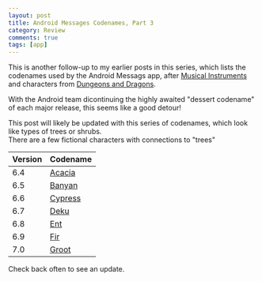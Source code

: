 ```yaml
---
layout: post
title: Android Messages Codenames, Part 3
category: Review
comments: true
tags: [app]
---
```


This is another follow-up to my earlier posts in this series, which lists the codenames used by the Android Messags app, after [Musical Instruments](https://midhunhk.github.io/review/2018/09/06/android-messages-codenames/) and characters from [Dungeons and Dragons](https://midhunhk.github.io/review/2018/10/26/android-messages-mark-2/). 

With the Android team dicontinuing the highly awaited "dessert codename" of each major release, this seems like a good detour!
<!-- more -->

This post will likely be updated with this series of codenames, which look like types of trees or shrubs.  
There are a few fictional characters with connections to "trees"

| Version | Codename |
|---------|----------|
| 6.4     | [Acacia](https://en.wikipedia.org/wiki/Acacia) |
| 6.5     | [Banyan](https://en.wikipedia.org/wiki/Banyan) |
| 6.6     | [Cypress](https://en.wikipedia.org/wiki/Cypress) |
| 6.7     | [Deku](https://zelda.gamepedia.com/The_Great_Deku_Tree) |
| 6.8     | [Ent](https://en.wikipedia.org/wiki/Ent) |
| 6.9     | [Fir](https://en.wikipedia.org/wiki/Fir) |
| 7.0     | [Groot](https://en.wikipedia.org/wiki/Groot) |

Check back often to see an update.
